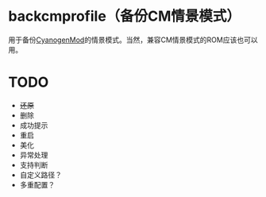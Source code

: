 # backcmprofile（备份CM情景模式）
用于备份[CyanogenMod](http://www.cyanogenmod.org/)的情景模式。当然，兼容CM情景模式的ROM应该也可以用。

# TODO
- ~~还原~~
- 删除
- 成功提示
- 重启
- 美化
- 异常处理
- 支持判断
- 自定义路径？
- 多重配置？
